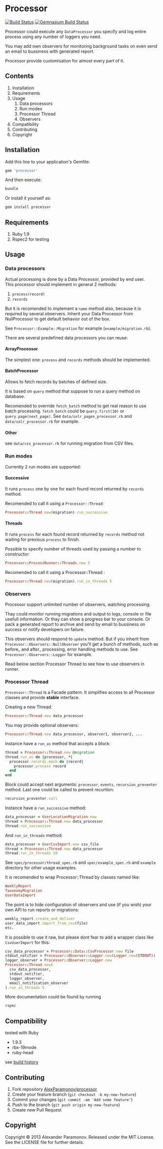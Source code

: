 Processor
==========
[![Build Status](https://travis-ci.org/AlexParamonov/processor.png?branch=master)](http://travis-ci.org/AlexParamonov/processor)
[![Gemnasium Build Status](https://gemnasium.com/AlexParamonov/processor.png)](http://gemnasium.com/AlexParamonov/processor)  

Processor could execute any `DataProcessor` you specify and log entire
process using any number of loggers you need.

You may add own observers for monitoring background tasks on even send
an email to bussiness with generated report.

Processor provide customisation for almost every part of it.  


Contents
---------
1. Installation
1. Requirements
1. Usage
    1. Data processors
    1. Run modes
    1. Processor Thread
    1. Observers
1. Compatibility
1. Contributing
1. Copyright

Installation
------------
Add this line to your application's Gemfile:
``` ruby
gem 'processor'
```

And then execute:
``` sh
bundle
```

Or install it yourself as:
``` sh
gem install processor
```

Requirements
------------
1. Ruby 1.9
1. Rspec2 for testing

Usage
------------

### Data processors
Actual processing is done by a Data Processor, provided by end user.  
This processor should implement in general 2 methods:

1. `process(record)`
1. `records`

But it is recomended to implement a `name` method also, because it
is required by several observers. Inherit your Data Processor from
NullProcessor to get default behavior out of the box.

See `Processor::Example::Migration` for example (`example/migration.rb`).

There are several predefined data processors you can reuse:


#### ArrayProcessor
The simplest one: `process` and `records` methods should be implemented.


#### BatchProcessor
Allows to fetch records by batches of defined size.

It is based on `query` method that suppose to run a query method on
database.

Recomended to override `fetch_batch` method to get real reason to
use batch processing. `fetch_batch` could be `query.first(10)` or
`query.page(next_page)`. See `data/solr_pages_processor.rb` and
`data/solr_processor.rb` for example.


#### Other
see `data/csv_processor.rb` for running migration from CSV files.


### Run modes
Currently 2 run modes are supported:


#### Successive
It runs `process` one by one for each found record returned by
`records` method.

Recomended to call it using a `Processor::Thread`:
``` ruby
Processor::Thread.new(migration).run_successive
```

#### Threads
It runs `process` for each found record returned by `records` method
not waiting for previous `process` to finish.

Possible to specify number of threads used by passing a number to
constructor:
``` ruby
Processor::ProcessRunner::Threads.new 5
```

Recomended to call it using a Processor::Thread :
``` ruby
Processor::Thread.new(migration).run_in_threads 5
```


### Observers
Processor support unlimited number of observers, watching processing.

Thay could monitor running migrations and output to logs, console or
file usefull information. Or thay can show a progress bar to your
console. Or pack a generated report to archive and send by email to
bussiness on success or notify developers on failure.


This observers should respond to `update` method. But if you inherit
from `Processor::Observers::NullObserver` you'll get a bunch of
methods, such as before_ and after_ processing, error handling methods
to use. See `Processor::Observers::Logger` for example.

Read below section Processor Thread to see how to use observers in runner.


### Processor Thread
`Processor::Thread` is a Facade pattern. It simplifies access to all
Processor classes and provide __stable__ interface.

Creating a new Thread:
``` ruby
Processor::Thread.new data_processor
```

You may provide optional observers:
``` ruby
Processor::Thread.new data_processor, observer1, observer2, ...
```

Instance have a `run_as` method that accepts a block:
``` ruby
thread = Processor::Thread.new @migration
thread.run_as do |processor, *|
  processor.records.each do |record|
    processor.process record
  end
end
```

Block could accept next arguments: `processor`, `events`,
`recursion_preventer` method. Last one could be called to prevent
recurtion:
``` ruby
recursion_preventer.call
```

Instance have a `run_successive` method: 
``` ruby
data_processor = UserLocationMigration.new
thread = Processor::Thread.new data_processor
thread.run_successive
```

And `run_in_threads` method:
``` ruby
data_processor = UserCsvImport.new csv_file
thread = Processor::Thread.new data_processor
thread.run_in_threads 10
```

See `spec/processor/thread_spec.rb` and `spec/example_spec.rb` and
`example` directory for other usage examples.

It is recomended to wrap Processor::Thread by classes named like:
``` ruby
WeeklyReport
TaxonomyMigration
UserDataImport
```

The point is to hide configuration of observers and use (if you wish)
your own API to run reports or migrations:
``` ruby
weekly_report.create_and_deliver
user_data_import.import_from_csv(file)
etc.
```

It is possible to use it raw, but please dont fear to add a wrapper
class like `CsvUserImport` for this:
``` ruby
csv_data_processor = Processor::Data::CsvProcessor.new file
stdout_notifier = Processor::Observer::Logger.new(Logger.new(STDOUT))
logger_observer = Processor::Observer::Logger.new
Processor::Thread.new(
  csv_data_processor,
  stdout_notifier,
  logger_observer,
  email_notification_observer
).run_in_threads 5
```

More documentation could be found by running
``` sh
rspec
```

Compatibility
-------------
tested with Ruby

* 1.9.3
* rbx-19mode
* ruby-head

see [build history](http://travis-ci.org/#!/AlexParamonov/processor/builds)

Contributing
-------------
1. Fork repository [AlexParamonov/processor](https://github.com/AlexParamonov/processor)
2. Create your feature branch (`git checkout -b my-new-feature`)
3. Commit your changes (`git commit -am 'Add some feature'`)
4. Push to the branch (`git push origin my-new-feature`)
5. Create new Pull Request

Copyright
---------
Copyright © 2013 Alexander Paramonov.
Released under the MIT License. See the LICENSE file for further details.
